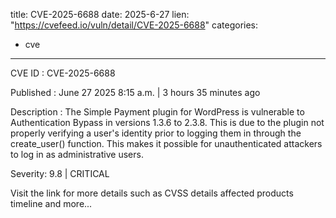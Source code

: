  
title: CVE-2025-6688
date: 2025-6-27
lien: "https://cvefeed.io/vuln/detail/CVE-2025-6688"
categories:
  - cve
---

CVE ID : CVE-2025-6688

Published :  June 27
2025
8:15 a.m. | 3 hours
35 minutes ago

Description : The Simple Payment plugin for WordPress is vulnerable to Authentication Bypass in versions 1.3.6 to 2.3.8. This is due to the plugin not properly verifying a user's identity prior to logging them in through the create_user() function. This makes it possible for unauthenticated attackers to log in as administrative users.

Severity: 9.8 | CRITICAL

Visit the link for more details
such as CVSS details
affected products
timeline
and more...
